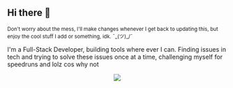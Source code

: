 ## Hi there 👋

<small>Don't worry about the mess, I'll make changes whenever I get back to updating this, but enjoy the cool stuff I add or something, idk. ¯\_(ツ)_/¯</small>

I'm a Full-Stack Developer, building tools where ever I can. Finding issues in tech and trying to solve these issues once at a time, challenging myself for speedruns and lolz cos why not

<!--
**SleepyXm/SleepyXm** is a ✨ _special_ ✨ repository because its `README.md` (this file) appears on your GitHub profile.

Here are some ideas to get you started:

- 🔭 I’m currently working on ...
- 🌱 I’m currently learning ...
- 👯 I’m looking to collaborate on ...
- 🤔 I’m looking for help with ...
- 💬 Ask me about ...
- 📫 How to reach me: ...
- 😄 Pronouns: ...
- ⚡ Fun fact: ...
-->
<p align="center">
  <a href="https://skillicons.dev">
    <img src="https://skillicons.dev/icons?i=py,rust,cpp,react,docker" />
  </a>
</p>
